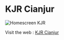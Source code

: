 # KJR Cianjur

![Homescreen KJR](https://res.cloudinary.com/kjr-cianjur/image/upload/v1636196764/large_KJR_Homescreen_b54c2713b8.png)

Visit the web :
[KJR Cianjur](https://kjrcianjur.vercel.app/)
